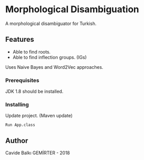 # Morphological Disambiguation

A morphological disambiguator for Turkish.

## Features
- Able to find roots.
- Able to find inflection groups. (IGs)

Uses Naive Bayes and Word2Vec approaches.

### Prerequisites

JDK 1.8 should be installed.

### Installing
Update project. (Maven update)
```
Run App.class
```

## Author
Cavide Balkı GEMİRTER - 2018